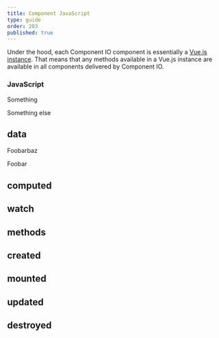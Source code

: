 ```yaml
---
title: Component JavaScript
type: guide
order: 203
published: true
---
```


Under the hood, each Component IO component is essentially a [Vue.js instance](https://vuejs.org/v2/guide/instance.html). That means that any methods available in a Vue.js instance are available in all components delivered by Component IO.

### JavaScript

Something

Something else

## data

Foobarbaz

Foobar

## computed

## watch

## methods

## created

## mounted

## updated

## destroyed
